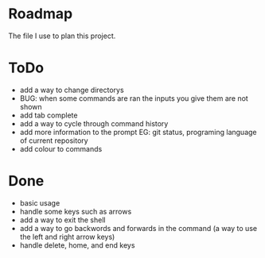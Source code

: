 # Roadmap
The file I use to plan this project.
# ToDo
 - add a way to change directorys
 - BUG: when some commands are ran the inputs you give them are not shown
 - add tab complete
 - add a way to cycle through command history
 - add more information to the prompt EG: git status, programing language of current repository
 - add colour to commands
# Done
 - basic usage
 - handle some keys such as arrows
 - add a way to exit the shell
 - add a way to go backwords and forwards in the command (a way to use the left and right arrow keys)
 - handle delete, home, and end keys
